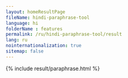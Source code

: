 ```yaml
---
layout: homeResultPage
fileName: hindi-paraphrase-tool
language: hi
folderName : features
permalink: /ru/hindi-paraphrase-tool/result
lang: ru
nointernationalization: true
sitemap: false
---
```

{% include result/paraphrase.html %}

<script src="/js/result/paraprashing.js" data-foldername="{{page.folderName}}" data-lang="{{page.lang}}"></script>